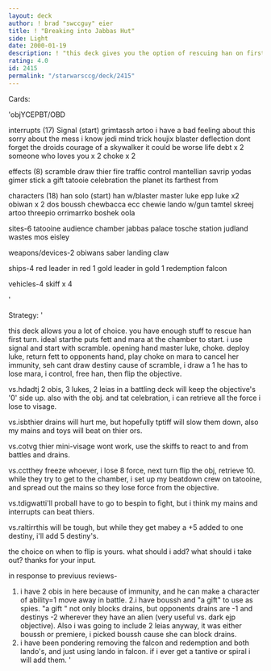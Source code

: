 ```yaml
---
layout: deck
author: ! brad "swccguy" eier
title: ! "Breaking into Jabbas Hut"
side: Light
date: 2000-01-19
description: ! "this deck gives you the option of rescuing han on first turn or 10th turn depending how bad you need him and how much force you want to retrieve"
rating: 4.0
id: 2415
permalink: "/starwarsccg/deck/2415"
---
```

Cards: 

'objYCEPBT/OBD

interrupts (17)
Signal (start)
grimtassh
artoo i have a bad feeling about this
sorry about the mess
i know
jedi mind trick
houjix
blaster deflection
dont forget the droids
courage of a skywalker
it could be worse
life debt x 2
someone who loves you x 2
choke x 2

effects (8)
scramble
draw thier fire
traffic control
mantellian savrip
yodas gimer stick
a gift
tatooie celebration
the planet its farthest from

characters (18)
han solo (start)
han w/blaster
master luke
epp luke x2
obiwan x 2
dos
boussh
chewbacca
ecc chewie
lando w/gun
tamtel skreej
artoo
threepio
orrimarrko
boshek
oola

sites-6
tatooine
audience chamber
jabbas palace
tosche station
judland wastes
mos eisley

weapons/devices-2
obiwans saber
landing claw

ships-4
red leader in red 1
gold leader in gold 1
redemption
falcon

vehicles-4
skiff x 4



'

Strategy: '

this deck allows you a lot of choice. you have enough stuff to rescue han first turn.
ideal starthe puts fett and mara at the chamber to start. i use signal and start with scramble.
opening hand master luke, choke. deploy luke, return fett to opponents hand, play choke on mara to cancel her immunity, seh cant draw destiny cause of scramble, i draw a 1 he has to lose mara, i control, free han, then flip the objective.

vs.hdadtj 2 obis, 3 lukes, 2 leias in a battling deck will keep the objective's '0' side up.  also with the obj. and tat celebration, i can retrieve all the force i lose to visage.

vs.isbthier drains will hurt me, but hopefully tptiff will slow them down, also my mains and toys will beat on thier ors.

vs.cotvg thier mini-visage wont work, use the skiffs to react to and from battles and drains.

vs.cctthey freeze whoever, i lose 8 force, next turn flip the obj, retrieve 10. while they try to get to the chamber, i set up my beatdown crew on tatooine, and spread out the mains so they lose force from the objective.

vs.tdigwatti'll proball have to go to bespin to fight, but i think my mains and interrupts can beat thiers.

vs.raltirrthis will be tough, but while they get mabey a +5 added to one destiny, i'll add 5 destiny's.

the choice on when to flip is yours. what should i add? what should i take out? thanks for your input.


in response to previuus reviews-
1. i have 2 obis in here because of immunity, and he can make a character of ability=1 move away in battle.
2.i have boussh and "a gift" to use as spies. "a gift " not only blocks drains, but opponents drains are -1 and destinys -2 wherever they have an alien (very useful vs. dark ejp objective). Also i was going to include 2 leias anyway, it was either boussh or premiere, i picked boussh cause she can block drains.
3. i have been pondering removing the falcon and redemption and both lando's, and just using lando in falcon. if i ever get a tantive or spiral i will add them. '

